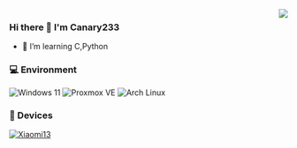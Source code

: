 <!--
**Canary233/Canary233** is a ✨ _special_ ✨ repository because its `README.md` (this file) appears on your GitHub profile.

Here are some ideas to get you started:

- 🔭 I’m currently working on ...
- 🌱 I’m currently learning Android
- 👯 I’m looking to collaborate on ...
- 🤔 I’m looking for help with ...
- 💬 Ask me about ...
- 📫 How to reach me: ...
- 😄 Pronouns: ...
- ⚡ Fun fact: ...
-->
<img align="right" src="https://github-readme-stats.vercel.app/api?username=Canary233&include_all_commits=true&show_icons=true&theme=buefy&count_private=true&hide_border=true" />

### Hi there 👋 I'm Canary233
- 🌱 I’m learning C,Python

### 💻 Environment
![Windows 11](https://img.shields.io/badge/-Windows_11-00BBFF?style=flat-square&logo=data:image/svg%2bxml;base64,PHN2ZyB4bWxucz0iaHR0cDovL3d3dy53My5vcmcvMjAwMC9zdmciIHZpZXdCb3g9IjAgMCA0ODc1IDQ4NzUiPjxwYXRoIGZpbGw9IiNmZmYiIGQ9Ik0wIDBoMjMxMXYyMzEwSDB6bTI1NjQgMGgyMzExdjIzMTBIMjU2NHpNMCAyNTY0aDIzMTF2MjMxMUgwem0yNTY0IDBoMjMxMXYyMzExSDI1NjQiLz48L3N2Zz4=)
![Proxmox VE](https://img.shields.io/badge/-Proxmox_VE-E57000?style=flat-square&logo=proxmox&logoColor=%23FFFFFF&labelColor=%23E57000)
![Arch Linux](https://img.shields.io/badge/-Arch_Linux-1793D1?style=flat-square&logo=archlinux&logoColor=%23FFFFFF&labelColor=%231793D1)

### 📱 Devices
[![Xiaomi13](https://img.shields.io/badge/Xiaomi13-fd4900?style=flat-square&logo=xiaomi&logoColor=ffffff)](https://www.mi.com/xiaomi-13)
